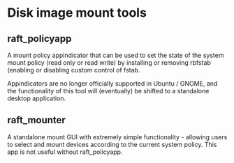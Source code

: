 # Disk image mount tools

## raft_policyapp

A mount policy appindicator that can be used to set the state of the system mount policy (read only or read write) by installing or removing rbfstab (enabling or disabling custom control of fstab.

Appindicators are no longer officially supported in Ubuntu / GNOME, and the functionality of this tool will (eventually) be shifted to a standalone desktop application.

## raft_mounter

A standalone mount GUI with extremely simple functionality - allowing users to select and mount devices according to the current system policy. This app is not useful without raft_policyapp.
